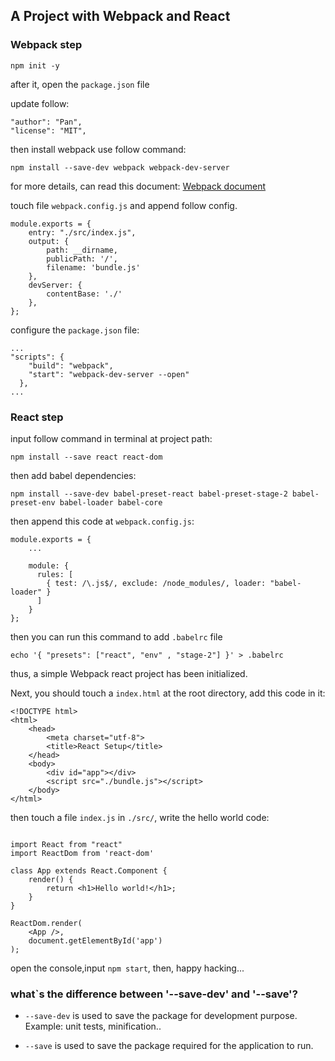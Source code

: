 
## A Project with Webpack and React

### Webpack step

`npm init -y`

after it, open the `package.json` file

update follow:

```
"author": "Pan",
"license": "MIT",
```

then install webpack use follow command:

`npm install --save-dev webpack webpack-dev-server`

for more details, can read this document: [Webpack document](https://webpack.js.org/concepts/)

touch file `webpack.config.js` and append follow config.

```
module.exports = {
    entry: "./src/index.js",
    output: {
        path: __dirname,
        publicPath: '/',
        filename: 'bundle.js'
    },
    devServer: {
        contentBase: './'
    },
};
```

configure the `package.json` file:

```
...
"scripts": {
    "build": "webpack",
    "start": "webpack-dev-server --open"
  },
...

```

### React step

input follow command in terminal at project path:

`npm install --save react react-dom`

then add babel dependencies:

`npm install --save-dev babel-preset-react babel-preset-stage-2 babel-preset-env babel-loader babel-core`

then append this code at `webpack.config.js`:

```
module.exports = {
    ...

    module: {
      rules: [
        { test: /\.js$/, exclude: /node_modules/, loader: "babel-loader" }
      ]
    }
};

```

then you can run this command to add `.babelrc` file

`echo '{ "presets": ["react", "env" , "stage-2"] }' > .babelrc`

thus, a simple Webpack react project has been initialized.


Next, you should touch a `index.html` at the root directory, add this code in it:

```
<!DOCTYPE html>
<html>
    <head>
        <meta charset="utf-8">
        <title>React Setup</title>
    </head>
    <body>
        <div id="app"></div>
        <script src="./bundle.js"></script>
    </body>
</html>
```

then touch a file `index.js` in `./src/`, write the hello world code:

```

import React from "react"
import ReactDom from 'react-dom'

class App extends React.Component {
    render() {
        return <h1>Hello world!</h1>;
    }
}

ReactDom.render(
    <App />,
    document.getElementById('app')
);

```

open the console,input `npm start`, then, happy hacking...

### what`s the difference between '--save-dev' and '--save'?

- `--save-dev` is used to save the package for development purpose. Example: unit tests, minification..

- `--save` is used to save the package required for the application to run.

